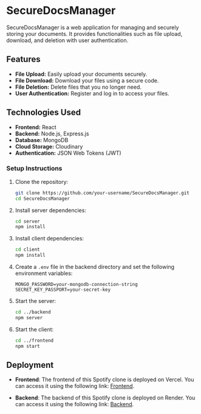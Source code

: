 # SecureDocsManager

SecureDocsManager is a web application for managing and securely storing your documents. It provides functionalities such as file upload, download, and deletion with user authentication.

## Features

- **File Upload:** Easily upload your documents securely.
- **File Download:** Download your files using a secure code.
- **File Deletion:** Delete files that you no longer need.
- **User Authentication:** Register and log in to access your files.

## Technologies Used

- **Frontend:** React
- **Backend:** Node.js, Express.js
- **Database:** MongoDB
- **Cloud Storage:** Cloudinary
- **Authentication:** JSON Web Tokens (JWT)

### Setup Instructions

1. Clone the repository:

   ```bash
   git clone https://github.com/your-username/SecureDocsManager.git
   cd SecureDocsManager
   ```

2. Install server dependencies:

   ```bash
   cd server
   npm install
   ```

3. Install client dependencies:

   ```bash
   cd client
   npm install
   ```

4. Create a `.env` file in the backend directory and set the following environment variables:

   ```env
   MONGO_PASSWORD=your-mongodb-connection-string
   SECRET_KEY_PASSPORT=your-secret-key
   ```

5. Start the server:

   ```bash
   cd ../backend
   npm server
   ```

6. Start the client:

   ```bash
   cd ../frontend
   npm start
   ```


## Deployment

- **Frontend**: The frontend of this Spotify clone is deployed on Vercel. You can access it using the following link: [Frontend](https://securedocsmanager.netlify.app/).

- **Backend**: The backend of this Spotify clone is deployed on Render. You can access it using the following link: [Backend](https://securedocsmanagerbe.onrender.com/).


